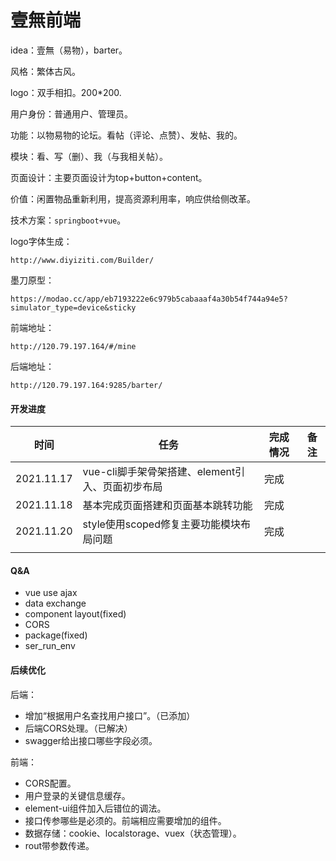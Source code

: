 #  壹無前端

idea：壹無（易物），barter。

风格：繁体古风。

logo：双手相扣。200*200.

用户身份：普通用户、管理员。

功能：以物易物的论坛。看帖（评论、点赞）、发帖、我的。

模块：看、写（删）、我（与我相关帖）。

页面设计：主要页面设计为top+button+content。

价值：闲置物品重新利用，提高资源利用率，响应供给侧改革。

技术方案：`springboot+vue`。

logo字体生成：

```
http://www.diyiziti.com/Builder/
```

墨刀原型：

```
https://modao.cc/app/eb7193222e6c979b5cabaaaf4a30b54f744a94e5?simulator_type=device&sticky
```

前端地址：

```
http://120.79.197.164/#/mine
```

后端地址：

```
http://120.79.197.164:9285/barter/
```

#### 开发进度

| 时间       | 任务                                             | 完成情况 | 备注 |
| ---------- | ------------------------------------------------ | -------- | ---- |
| 2021.11.17 | vue-cli脚手架骨架搭建、element引入、页面初步布局 | 完成     |      |
| 2021.11.18 | 基本完成页面搭建和页面基本跳转功能               | 完成     |      |
| 2021.11.20 | style使用scoped修复主要功能模块布局问题          | 完成     |      |
|            |                                                  |          |      |

#### Q&A

* vue use ajax
* data exchange
* component layout(fixed)
* CORS
* package(fixed)
* ser_run_env



#### 后续优化

后端：

* 增加“根据用户名查找用户接口”。（已添加）
* 后端CORS处理。（已解决）
* swagger给出接口哪些字段必须。



前端：

* CORS配置。
* 用户登录的关键信息缓存。
* element-ui组件加入后错位的调法。
* 接口传参哪些是必须的。前端相应需要增加的组件。
* 数据存储：cookie、localstorage、vuex（状态管理）。
* rout带参数传递。

